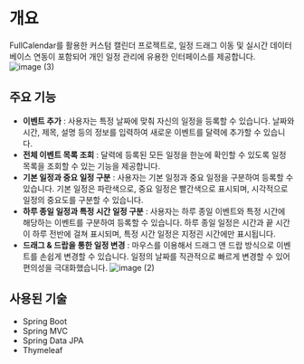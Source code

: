 # 개요
FullCalendar를 활용한 커스텀 캘린더 프로젝트로, 일정 드래그 이동 및 실시간 데이터베이스 연동이 포함되어 개인 일정 관리에 유용한 인터페이스를 제공합니다.
![image (3)](https://github.com/user-attachments/assets/bd077d79-886a-4b66-998b-41e1c5d874f1)



## 주요 기능
- **이벤트 추가** : 사용자는 특정 날짜에 맞춰 자신의 일정을 등록할 수 있습니다. 날짜와 시간, 제목, 설명 등의 정보를 입력하여 새로운 이벤트를 달력에 추가할 수 있습니다.
- **전체 이벤트 목록 조회** : 달력에 등록된 모든 일정을 한눈에 확인할 수 있도록 일정 목록을 조회할 수 있는 기능을 제공합니다.
- **기본 일정과 중요 일정 구분** : 사용자는 기본 일정과 중요 일정을 구분하여 등록할 수 있습니다. 기본 일정은 파란색으로, 중요 일정은 빨간색으로 표시되며, 시각적으로 일정의 중요도를 구분할 수 있습니다.
- **하루 종일 일정과 특정 시간 일정 구분** : 사용자는 하루 종일 이벤트와 특정 시간에 해당하는 이벤트를 구분하여 등록할 수 있습니다. 하루 종일 일정은 시간과 끝 시간이 하루 전반에 걸쳐 표시되며, 특정 시간 일정은 지정괸 시간에만 표시됩니다.
- **드래그 & 드랍을  통한 일정 변경** : 마우스를 이용해서 드래그 앤 드랍 방식으로 이벤트를 손쉽게 변경할 수 있습니다. 일정의 날짜를 직관적으로 빠르게 변경할 수 있어 편의성을 극대화했습니다.
![image (2)](https://github.com/user-attachments/assets/1b4b8f8e-399e-42fd-84d5-13cb4808cf21)

## 사용된 기술
- Spring Boot
- Spring MVC
- Spring Data JPA
- Thymeleaf
